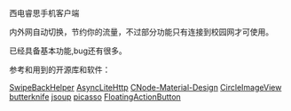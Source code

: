 西电睿思手机客户端

内外网自动切换，节约你的流量，不过部分功能只有连接到校园网才可使用。

已经具备基本功能,bug还有很多。



参考和用到的开源库和软件：

[SwipeBackHelper](https://github.com/Jude95/SwipeBackHelper)
[AsyncLiteHttp](https://github.com/luck-apple/AsyncLiteHttp)
[CNode-Material-Design](https://github.com/TakWolf/CNode-Material-Design)
[CircleImageView](https://github.com/hdodenhof/CircleImageView)
[butterknife](https://github.com/JakeWharton/butterknife)
[jsoup](http://jsoup.org/)
[picasso](https://github.com/square/picasso)
[FloatingActionButton](https://github.com/Clans/FloatingActionButton)
